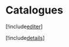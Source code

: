 # Catalogues

[!include[editer](catalogues.editer.autogen.md)]

[!include[details](catalogues.details.autogen.md)]

















































